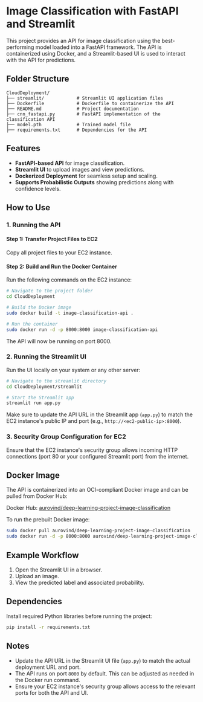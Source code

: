 # Image Classification with FastAPI and Streamlit

This project provides an API for image classification using the best-performing model loaded into a FastAPI framework. The API is containerized using Docker, and a Streamlit-based UI is used to interact with the API for predictions.


## Folder Structure

```
CloudDeployment/
├── streamlit/            # Streamlit UI application files
├── Dockerfile            # Dockerfile to containerize the API
├── README.md             # Project documentation
├── cnn_fastapi.py        # FastAPI implementation of the classification API
├── model.pth             # Trained model file
├── requirements.txt      # Dependencies for the API
```


## Features

- **FastAPI-based API** for image classification.
- **Streamlit UI** to upload images and view predictions.
- **Dockerized Deployment** for seamless setup and scaling.
- **Supports Probabilistic Outputs** showing predictions along with confidence levels.

## How to Use

### 1. Running the API

#### Step 1: Transfer Project Files to EC2
Copy all project files to your EC2 instance.

#### Step 2: Build and Run the Docker Container

Run the following commands on the EC2 instance:

```bash
# Navigate to the project folder
cd CloudDeployment

# Build the Docker image
sudo docker build -t image-classification-api .

# Run the container
sudo docker run -d -p 8000:8000 image-classification-api
```
The API will now be running on port 8000.

### 2. Running the Streamlit UI

Run the UI locally on your system or any other server:

```bash
# Navigate to the streamlit directory
cd CloudDeployment/streamlit

# Start the Streamlit app
streamlit run app.py
```

Make sure to update the API URL in the Streamlit app (`app.py`) to match the EC2 instance's public IP and port (e.g., `http://<ec2-public-ip>:8000`).

### 3. Security Group Configuration for EC2
Ensure that the EC2 instance's security group allows incoming HTTP connections (port 80 or your configured Streamlit port) from the internet.


## Docker Image

The API is containerized into an OCI-compliant Docker image and can be pulled from Docker Hub:

Docker Hub: [aurovind/deep-learning-project-image-classification](https://hub.docker.com/r/aurovind/deep-learning-project-image-classification)

To run the prebuilt Docker image:

```bash
sudo docker pull aurovind/deep-learning-project-image-classification
sudo docker run -d -p 8000:8000 aurovind/deep-learning-project-image-classification
```

## Example Workflow

1. Open the Streamlit UI in a browser.
2. Upload an image.
3. View the predicted label and associated probability.


## Dependencies

Install required Python libraries before running the project:

```bash
pip install -r requirements.txt
```


## Notes

- Update the API URL in the Streamlit UI file (`app.py`) to match the actual deployment URL and port.
- The API runs on port `8000` by default. This can be adjusted as needed in the Docker run command.
- Ensure your EC2 instance's security group allows access to the relevant ports for both the API and UI.




